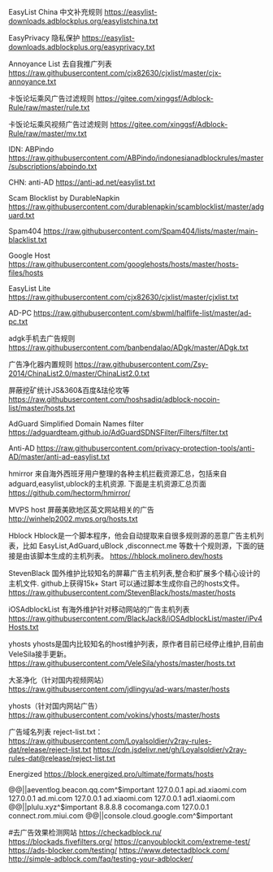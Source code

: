 EasyList China 中文补充规则
https://easylist-downloads.adblockplus.org/easylistchina.txt

EasyPrivacy 隐私保护
https://easylist-downloads.adblockplus.org/easyprivacy.txt

Annoyance List 去自我推广列表
https://raw.githubusercontent.com/cjx82630/cjxlist/master/cjx-annoyance.txt

卡饭论坛乘风广告过滤规则
https://gitee.com/xinggsf/Adblock-Rule/raw/master/rule.txt

卡饭论坛乘风视频广告过滤规则
https://gitee.com/xinggsf/Adblock-Rule/raw/master/mv.txt

IDN: ABPindo
https://raw.githubusercontent.com/ABPindo/indonesianadblockrules/master/subscriptions/abpindo.txt

CHN: anti-AD
https://anti-ad.net/easylist.txt

Scam Blocklist by DurableNapkin
https://raw.githubusercontent.com/durablenapkin/scamblocklist/master/adguard.txt

Spam404
https://raw.githubusercontent.com/Spam404/lists/master/main-blacklist.txt

Google Host
https://raw.githubusercontent.com/googlehosts/hosts/master/hosts-files/hosts

EasyList Lite
https://raw.githubusercontent.com/cjx82630/cjxlist/master/cjxlist.txt

AD-PC
https://raw.githubusercontent.com/sbwml/halflife-list/master/ad-pc.txt

adgk手机去广告规则
https://raw.githubusercontent.com/banbendalao/ADgk/master/ADgk.txt

广告净化器内置规则
https://raw.githubusercontent.com/Zsy-2014/ChinaList2.0/master/ChinaList2.0.txt

屏蔽挖矿统计JS&360&百度&珐伦攻等
https://raw.githubusercontent.com/hoshsadiq/adblock-nocoin-list/master/hosts.txt

AdGuard Simplified Domain Names filter
https://adguardteam.github.io/AdGuardSDNSFilter/Filters/filter.txt

Anti-AD
https://raw.githubusercontent.com/privacy-protection-tools/anti-AD/master/anti-ad-easylist.txt

hmirror
来自海外西班牙用户整理的各种主机拦截资源汇总，包括来自adguard,easylist,ublock的主机资源. 下面是主机资源汇总页面
https://github.com/hectorm/hmirror/

MVPS host
屏蔽美欧地区英文网站相关的广告
http://winhelp2002.mvps.org/hosts.txt

Hblock
Hblock是一个脚本程序，他会自动提取来自很多规则源的恶意广告主机列表，比如 EasyList,AdGuard,uBlock ,disconnect.me 等数十个规则源，下面的链接是由该脚本生成的主机列表。
https://hblock.molinero.dev/hosts

StevenBlack
国外维护比较知名的屏幕广告主机列表,整合和扩展多个精心设计的主机文件. github上获得15k+ Start 可以通过脚本生成你自己的hosts文件。
https://raw.githubusercontent.com/StevenBlack/hosts/master/hosts

iOSAdblockList
有海外维护针对移动网站的广告主机列表
https://raw.githubusercontent.com/BlackJack8/iOSAdblockList/master/iPv4Hosts.txt

yhosts
yhosts是国内比较知名的host维护列表，原作者目前已经停止维护,目前由VeleSila接手更新。
https://raw.githubusercontent.com/VeleSila/yhosts/master/hosts.txt

大圣净化（针对国内视频网站）
https://raw.githubusercontent.com/jdlingyu/ad-wars/master/hosts

yhosts（针对国内网站广告）
https://raw.githubusercontent.com/vokins/yhosts/master/hosts

广告域名列表 reject-list.txt：
https://raw.githubusercontent.com/Loyalsoldier/v2ray-rules-dat/release/reject-list.txt
https://cdn.jsdelivr.net/gh/Loyalsoldier/v2ray-rules-dat@release/reject-list.txt

Energized
https://block.energized.pro/ultimate/formats/hosts

@@||aeventlog.beacon.qq.com^$important
127.0.0.1 api.ad.xiaomi.com
127.0.0.1 ad.mi.com
127.0.0.1 ad.xiaomi.com
127.0.0.1 ad1.xiaomi.com
@@||plulu.xyz^$important
8.8.8.8 cocomanga.com
127.0.0.1 connect.rom.miui.com
@@||console.cloud.google.com^$important

#去广告效果检测网站
https://checkadblock.ru/
https://blockads.fivefilters.org/
https://canyoublockit.com/extreme-test/
https://ads-blocker.com/testing/
https://www.detectadblock.com/
http://simple-adblock.com/faq/testing-your-adblocker/
